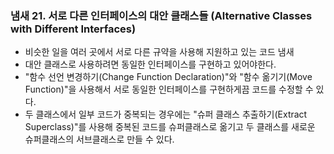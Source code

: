 ### 냄새 21. 서로 다른 인터페이스의 대안 클래스들 (Alternative Classes with Different Interfaces)
- 비슷한 일을 여러 곳에서 서로 다른 규약을 사용해 지원하고 있는 코드 냄새
- 대안 클래스로 사용하려면 동일한 인터페이스를 구현하고 있어야한다.
- "함수 선언 변경하기(Change Function Declaration)"와 "함수 옮기기(Move Function)"을 사용해서
서로 동일한 인터페이스를 구현하게끔 코드를 수정할 수 있다.
- 두 클래스에서 일부 코드가 중복되는 경우에는 "슈퍼 클래스 추출하기(Extract Superclass)"를 사용해
중복된 코드를 슈퍼클래스로 옮기고 두 클래스를 새로운 슈퍼클래스의 서브클래스로 만들 수 있다.
